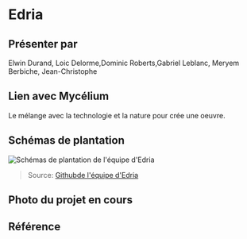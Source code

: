 # Edria

## Présenter par 
Elwin Durand, Loic Delorme,Dominic Roberts,Gabriel Leblanc, Meryem Berbiche, Jean-Christophe 

## Lien avec Mycélium 

Le mélange avec la technologie et la nature pour crée une oeuvre.

## Schémas de plantation
![Schémas de plantation de l'équipe d'Edria](medias/schema_de_plantiation_edria.png)
> Source: [Githubde l'équipe d'Edria](https://github.com/F-C-A/EDRIA)


## Photo du projet en cours
## Référence



